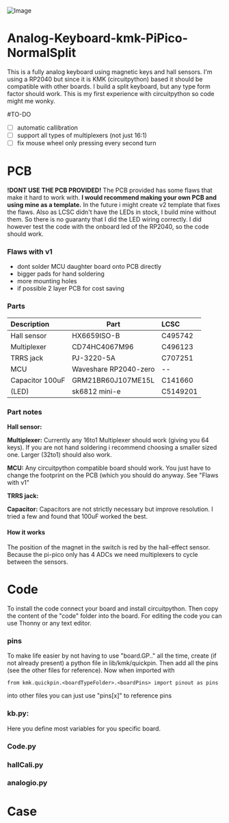 ![Image](https://github.com/LennartEd/Analog-Keyboard-kmk-PiPico-NormalSplit/blob/main/Images/DSC_0011.JPG)

# Analog-Keyboard-kmk-PiPico-NormalSplit
This is a fully analog keyboard using magnetic keys and hall sensors. I'm using a RP2040 but since it is KMK (circuitpython) based it should be compatible with other boards. I build a split keyboard, but any type form factor should work. 
This is my first experience with circuitpython so code might me wonky.

#TO-DO
- [ ] automatic callibration
- [ ] support all types of multiplexers (not just 16:1)
- [ ] fix mouse wheel only pressing every second turn

# PCB
**!DONT USE THE PCB PROVIDED!**
The PCB provided has some flaws that make it hard to work with.
**I would recommend making your own PCB and using mine as a template.**
In the future i might create v2 template that fixes the flaws.
Also as LCSC didn't have the LEDs in stock, I build mine without them. So there is no guaranty that I did the LED wiring correctly. I did however test the code with the onboard led of the RP2040, so the code should work.

### Flaws with v1
- dont solder MCU daughter board onto PCB directly
- bigger pads for hand soldering
- more mounting holes
- if possible 2 layer PCB for cost saving

### Parts
|Description | Part          | LCSC         |
|:-----------| ------------- |:-------------|
| Hall sensor| HX6659ISO-B   | C495742		|
| Multiplexer| CD74HC4067M96 | C496123		|
| TRRS jack  | PJ-3220-5A	 | C707251		|
| MCU		 | Waveshare RP2040-zero| --	|
| Capacitor 100uF| GRM21BR60J107ME15L| C141660|
|(LED)       |sk6812 mini-e  | C5149201     |


### Part notes
**Hall sensor:** 

**Multiplexer:** Currently any 16to1 Multiplexer should work (giving you 64 keys). If you are not hand soldering i recommend choosing a smaller sized one. Larger (32to1) should also work.

**MCU:** Any circuitpython compatible board should work. You just have to change the footprint on the PCB (which you should do anyway. See "Flaws with v1"

**TRRS jack:** 

**Capacitor:** Capacitors are not strictly necessary but improve resolution. I tried a few and found that 100uF worked the best.

#### How it works
The position of the magnet in the switch is red by the hall-effect sensor. Because the pi-pico only has 4 ADCs we need multiplexers to cycle between the sensors. 

# Code
To install the code connect your board and install circuitpython. Then copy the content of the "code" folder into the board. For editing the code you can use Thonny or any text editor.

### pins
To make life easier by not having to use "board.GP.." all the time, create (if not already present) a python file in lib/kmk/quickpin. Then add all the pins (see the other files for reference).
Now when imported with 
~~~
from kmk.quickpin.<boardTypeFolder>.<boardPins> import pinout as pins
~~~
into other files you can just use "pins[x]" to reference pins

### kb.py:
Here you define most variables for you specific board.


### Code.py


### hallCali.py


### analogio.py

# Case
